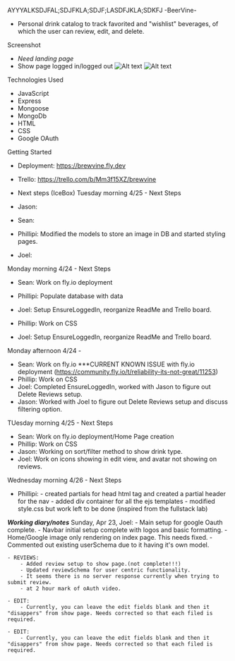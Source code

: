AYYYALKSDJFAL;SDJFKLA;SDJF;LASDFJKLA;SDKFJ
-BeerVine-
- Personal drink catalog to track favorited and "wishlist" beverages, of which the user can review, edit, and delete.


Screenshot
- *Need landing page*
- Show page logged in/logged out
![Alt text](../../../Screenshot%202023-04-24%20at%2012.09.58%20PM.png)
![Alt text](../../../Screenshot%202023-04-24%20at%2012.11.03%20PM.png)


Technologies Used
- JavaScript
- Express
- Mongoose
- MongoDb
- HTML
- CSS
- Google OAuth


Getting Started
- Deployment: https://brewvine.fly.dev
- Trello: https://trello.com/b/Mm3f15XZ/brewvine


- Next steps (IceBox)
Tuesday morning 4/25 - Next Steps
- Jason:
- Sean: 
- Phillipi: Modified the models to store an image in DB and started styling pages.
- Joel:


Monday morning 4/24 - Next Steps
- Sean: Work on fly.io deployment

- Phillipi: Populate database with data
- Joel: Setup EnsureLoggedIn, reorganize ReadMe and Trello board.


- Phillip: Work on CSS
- Joel: Setup EnsureLoggedIn, reorganize ReadMe and Trello board.

Monday afternoon 4/24 -
- Sean: Work on fly.io ***CURRENT KNOWN ISSUE with fly.io deployment (https://community.fly.io/t/reliability-its-not-great/11253)
- Phillip: Work on CSS
- Joel: Completed EnsureLoggedIn, worked with Jason to figure out Delete Reviews setup.
- Jason: Worked with Joel to figure out Delete Reviews setup and discuss filtering option.

TUesday morning 4/25 - Next Steps
- Sean: Work on fly.io deployment/Home Page creation
- Phillip: Work on CSS
- Jason: Working on sort/filter method to show drink type.
- Joel: Work on icons showing in edit view, and avatar not showing on reviews.

Wednesday morning 4/26 - Next Steps
 - Phillipi: - created partials for head html tag and created a partial header for the nav
             - added div container for all the ejs templates 
             - modified style.css but work left to be done (inspired from the fullstack lab)









***Working diary/notes***
Sunday, Apr 23, Joel:
    - Main setup for google Oauth complete. 
    - Navbar initial setup complete with logos and basic formatting.
        - Home/Google image only rendering on index page. This needs fixed.
    - Commented out existing userSchema due to it having it's own model.

    - REVIEWS:
        - Added review setup to show page.(not complete!!!)
        - Updated reviewSchema for user centric functionality.
        - It seems there is no server response currently when trying to submit review.
        - at 2 hour mark of oAuth video.

    - EDIT:
        - Currently, you can leave the edit fields blank and then it "disappers" from show page. Needs corrected so that each filed is required.

    - EDIT:
        - Currently, you can leave the edit fields blank and then it "disappers" from show page. Needs corrected so that each filed is required.